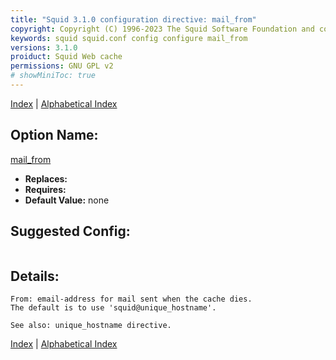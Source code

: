 ```yaml
---
title: "Squid 3.1.0 configuration directive: mail_from"
copyright: Copyright (C) 1996-2023 The Squid Software Foundation and contributors
keywords: squid squid.conf config configure mail_from
versions: 3.1.0
proiduct: Squid Web cache
permissions: GNU GPL v2
# showMiniToc: true
---
```

[Index](index#toc_mail_from) | [Alphabetical Index](index_all#toc_mail_from)

## Option Name:
[mail_from](#mail_from)
 * **Replaces:** 
 * **Requires:** 
 * **Default Value:** none


## Suggested Config:
```plaintext

```

## Details:

	From: email-address for mail sent when the cache dies.
	The default is to use 'squid@unique_hostname'.

	See also: unique_hostname directive.



[Index](index#toc_mail_from) | [Alphabetical Index](index_all#toc_mail_from)

